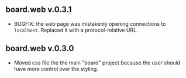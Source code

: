 ## board.web v.0.3.1

* BUGFIX: the web page was mistakenly opening connections to `localhost`. Replaced it with a protocol-relative URL.

## board.web v.0.3.0

* Moved css file the the main "board" project because the user should have more control over the styling.
